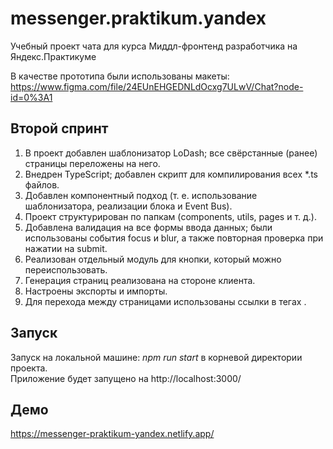 # messenger.praktikum.yandex

Учебный проект чата для курса Миддл-фронтенд разработчика на Яндекс.Практикуме  

В качестве прототипа были использованы макеты:  
https://www.figma.com/file/24EUnEHGEDNLdOcxg7ULwV/Chat?node-id=0%3A1

## Второй спринт
1. В проект добавлен шаблонизатор LoDash; все свёрстанные (ранее) страницы переложены на него.  
2. Внедрен TypeScript; добавлен скрипт для компилирования всех *.ts файлов.  
3. Добавлен компонентный подход (т. е. использование шаблонизатора, реализации блока и Event Bus).  
4. Проект структурирован по папкам (components, utils, pages и т. д.).  
5. Добавлена валидация на все формы ввода данных; были использованы события focus и blur, а также повторная проверка при нажатии на submit.  
6. Реализован отдельный модуль для кнопки, который можно переиспользовать.  
7. Генерация страниц реализована на стороне клиента.  
8. Настроены экспорты и импорты.  
9. Для перехода между страницами использованы ссылки в тегах <a>.  

## Запуск
Запуск на локальной машине: *npm run start* в корневой директории проекта.  
Приложение будет запущено на  http://localhost:3000/

## Демо
https://messenger-praktikum-yandex.netlify.app/
